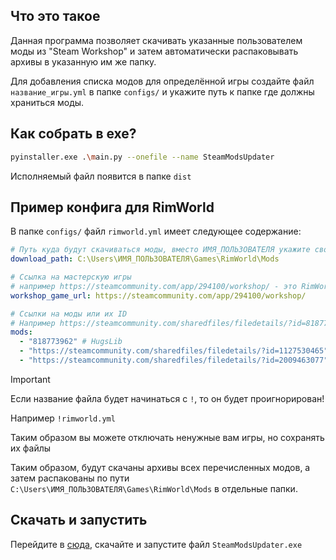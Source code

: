 ## Что это такое

Данная программа позволяет скачивать указанные пользователем моды из "Steam Workshop" и затем автоматически
распаковывать архивы в указанную им же папку.

Для добавления списка модов для определённой игры создайте файл `название_игры.yml` в папке `configs/` и укажите путь к
папке где должны храниться моды.

## Как собрать в exe?
```bash
pyinstaller.exe .\main.py --onefile --name SteamModsUpdater
```
Исполняемый файл появится в папке `dist`

## Пример конфига для RimWorld

В папке `configs/` файл `rimworld.yml` имеет следующее содержание:

```yml
# Путь куда будут скачиваться моды, вместо ИМЯ_ПОЛЬЗОВАТЕЛЯ укажите свое
download_path: C:\Users\ИМЯ_ПОЛЬЗОВАТЕЛЯ\Games\RimWorld\Mods

# Ссылка на мастерскую игры
# например https://steamcommunity.com/app/294100/workshop/ - это RimWorld
workshop_game_url: https://steamcommunity.com/app/294100/workshop/

# Ссылки на моды или их ID
# Например https://steamcommunity.com/sharedfiles/filedetails/?id=818773962 - это HugsLib
mods:
  - "818773962" # HugsLib
  - "https://steamcommunity.com/sharedfiles/filedetails/?id=1127530465" # Dubs Rimatomics
  - "https://steamcommunity.com/sharedfiles/filedetails/?id=2009463077" # Harmony
```

> [!IMPORTANT]
> Если название файла будет начинаться с `!`, то он будет проигнорирован!
>
> Например `!rimworld.yml`
>
> Таким образом вы можете отключать ненужные вам игры, но сохранять их файлы

Таким образом, будут скачаны архивы всех перечисленных модов, а затем распакованы по
пути `C:\Users\ИМЯ_ПОЛЬЗОВАТЕЛЯ\Games\RimWorld\Mods` в отдельные папки.

## Скачать и запустить

Перейдите в [сюда](https://github.com/IWareQ/SteamModsUpdater/tree/master/dist), скачайте и запустите
файл `SteamModsUpdater.exe`